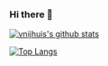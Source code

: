 ### Hi there 👋

<!--
**vnijhuis-sqills/vnijhuis-sqills** is a ✨ _special_ ✨ repository because its `README.md` (this file) appears on your GitHub profile.

Here are some ideas to get you started:

- 🔭 I’m currently working on ...
- 🌱 I’m currently learning ...
- 👯 I’m looking to collaborate on ...
- 🤔 I’m looking for help with ...
- 💬 Ask me about ...
- 📫 How to reach me: ...
- 😄 Pronouns: ...
- ⚡ Fun fact: ...
-->

[![vnijhuis's github stats](https://github-readme-stats.vercel.app/api?username=vnijhuis-sqills&count_private=true&show_icons=true)](https://github.com/vnijhuis-sqills)

[![Top Langs](https://github-readme-stats.vercel.app/api/top-langs/?username=vnijhuis-sqills)](https://github.com/vnijhuis-sqills)
